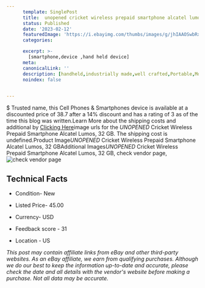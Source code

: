 ```yaml
---
      template: SinglePost
      title:  unopened cricket wireless prepaid smartphone alcatel lumos 32 gb
      status: Published
      date: '2023-02-12'
      featuredImage: 'https://i.ebayimg.com/thumbs/images/g/jhIAAOSwbRxj4tUx/s-l225.jpg'
      categories: 

      excerpt: >-
        [smartphone,device ,hand held device]
      meta:
      canonicalLink: ''
      description: [handheld,industrially made,well crafted,Portable,Mobile,Compact,Convenient,Lightweight,Maneuverable,Man-portable,Miniature,Carriable,Hand-held,Light,Holdable,Transportable,Mobile device,Pocket-sized,On-the-go,Wireless,Cordless,Compact size,Convenient size, smartphone,device ,hand held device]
      noindex: false

        
---
```

$
    Trusted name, this Cell Phones & Smartphones device is available at a discounted price of 38.7 after a 14% discount and has a rating of 3 as of the time this blog was written.Learn More about the shipping costs and additional by [Clicking Here](https://www.ebay.com/itm/404150057057?hash=item5e19387861%3Ag%3AjhIAAOSwbRxj4tUx&mkevt=1&mkcid=1&mkrid=711-53200-19255-0&campid=%253CePNCampaignId%253E&customid=%253CreferenceId%253E&toolid=10049)image urls for the *UNOPENED* Cricket Wireless Prepaid Smartphone Alcatel Lumos, 32 GB. The shipping cost is undefined.Product Image*UNOPENED* Cricket Wireless Prepaid Smartphone Alcatel Lumos, 32 GBAdditional Images*UNOPENED* Cricket Wireless Prepaid Smartphone Alcatel Lumos, 32 GB, check vendor page, ![check vendor page](https://origin-galleryplus.ebayimg.com/ws/web/404150057057_2_0_1/225x225.jpg,https://origin-galleryplus.ebayimg.com/ws/web/404150057057_3_0_1/225x225.jpg)
    
    

 ## Technical Facts 



     
      

 - Condition- New 


      

 - Listed Price- 45.00 


      

 - Currency- USD 


      

 - Feedback score - 31 


      

 - Location - US 


      
      

 *_This post may contain affiliate links from eBay and other third-party websites. As an eBay affiliate, we earn from qualifying purchases. Although we do our best to keep the information up-to-date and accurate, please check the date and all details with the vendor's website before making a purchase. Not all data may be accurate._*



    
    
    
    
    